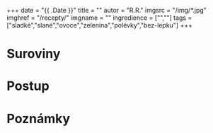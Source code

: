 
+++
date = "{{ .Date }}"
title = ""
autor = "R.R."
imgsrc = "/img/*.jpg"
imghref = "/recepty/"
imgname = ""
ingredience = ["",""]
tags = ["sladké","slané","ovoce","zelenina","polévky","bez-lepku"]
+++

# Suroviny
# Postup
# Poznámky